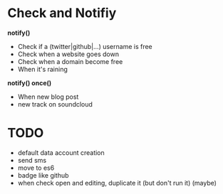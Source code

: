 # Check and Notifiy

__notify()__
- Check if a (twitter|github|...) username is free
- Check when a website goes down
- Check when a domain become free
- When it's raining

__notify() once()__

- When new blog post
- new track on soundcloud

# TODO

- default data account creation
- send sms
- move to es6
- badge like github
- when check open and editing, duplicate it (but don't run it) (maybe)

